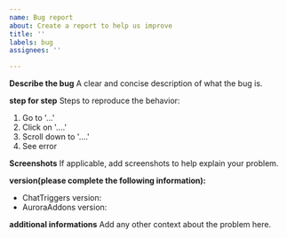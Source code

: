 ```yaml
---
name: Bug report
about: Create a report to help us improve
title: ''
labels: bug
assignees: ''

---
```


**Describe the bug**
A clear and concise description of what the bug is.

**step for step**
Steps to reproduce the behavior:
1. Go to '...'
2. Click on '....'
3. Scroll down to '....'
4. See error

**Screenshots**
If applicable, add screenshots to help explain your problem.

**version(please complete the following information):**
 - ChatTriggers version:
 - AuroraAddons version:

**additional informations**
Add any other context about the problem here.
